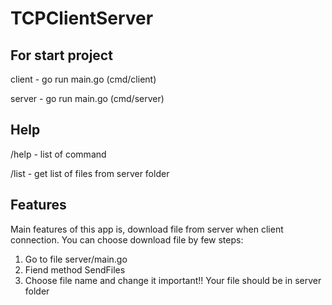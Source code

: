 # TCPClientServer


## For start project
client - go run main.go (cmd/client)

server - go run main.go (cmd/server)


## Help 
/help - list of command

/list - get list of files from server folder 

## Features
Main features of this app is, download file from server when client connection.
You can choose download file by few steps:
1. Go to file server/main.go
2. Fiend method SendFiles
3. Choose file name and change it
important!!
Your file should be in server folder
